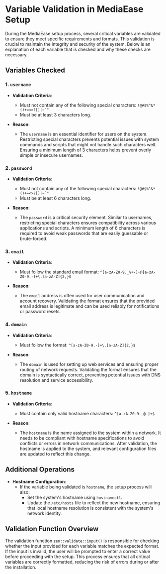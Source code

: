 # Variable Validation in MediaEase Setup

During the MediaEase setup process, several critical variables are validated to ensure they meet specific requirements and formats. This validation is crucial to maintain the integrity and security of the system. Below is an explanation of each variable that is checked and why these checks are necessary.

## Variables Checked

### 1. `username`
- **Validation Criteria**:
  - Must not contain any of the following special characters: ```!@#$%^&*()+=<>?[]|~`"```
  - Must be at least 3 characters long.

- **Reason**: 
  - The `username` is an essential identifier for users on the system. Restricting special characters prevents potential issues with system commands and scripts that might not handle such characters well. Ensuring a minimum length of 3 characters helps prevent overly simple or insecure usernames.

### 2. `password`
- **Validation Criteria**:
  - Must not contain any of the following special characters: ```!@#$%^&*()+=<>?[]|~`"```
  - Must be at least 6 characters long.

- **Reason**:
  - The `password` is a critical security element. Similar to usernames, restricting special characters ensures compatibility across various applications and scripts. A minimum length of 6 characters is required to avoid weak passwords that are easily guessable or brute-forced.

### 3. `email`
- **Validation Criteria**:
  - Must follow the standard email format: `^[a-zA-Z0-9._%+-]+@[a-zA-Z0-9.-]+\.[a-zA-Z]{2,}$`

- **Reason**:
  - The `email` address is often used for user communication and account recovery. Validating the format ensures that the provided email address is legitimate and can be used reliably for notifications or password resets.

### 4. `domain`
- **Validation Criteria**:
  - Must follow the format: `^[a-zA-Z0-9.-]+\.[a-zA-Z]{2,}$`

- **Reason**:
  - The `domain` is used for setting up web services and ensuring proper routing of network requests. Validating the format ensures that the domain is syntactically correct, preventing potential issues with DNS resolution and service accessibility.

### 5. `hostname`
- **Validation Criteria**:
  - Must contain only valid hostname characters: `^[a-zA-Z0-9._@-]+$`

- **Reason**:
  - The `hostname` is the name assigned to the system within a network. It needs to be compliant with hostname specifications to avoid conflicts or errors in network communications. After validation, the hostname is applied to the system, and relevant configuration files are updated to reflect this change.

## Additional Operations

- **Hostname Configuration**:
  - If the variable being validated is `hostname`, the setup process will also:
    - Set the system's hostname using `hostnamectl`.
    - Update the `/etc/hosts` file to reflect the new hostname, ensuring that local hostname resolution is consistent with the system's network identity.

## Validation Function Overview

The validation function `zen::validate::input()` is responsible for checking whether the input provided for each variable matches the expected format. If the input is invalid, the user will be prompted to enter a correct value before proceeding with the setup. This process ensures that all critical variables are correctly formatted, reducing the risk of errors during or after the installation.
